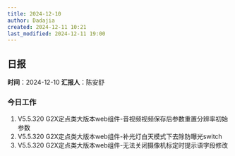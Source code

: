 ```yaml
---
title: 2024-12-10
author: Dadajia
created: 2024-12-11 10:21
last_modified: 2024-12-11 19:00
---
```

## 日报
**时间**：2024-12-10 **汇报人**：陈安舒
### 今日工作
1. V5.5.320 G2X定点类大版本web组件-音视频视频保存后参数重置分辨率初始参数
2. V5.5.320 G2X定点类大版本web组件-补光灯白天模式下去除防曝光switch
3. V5.5.320 G2X定点类大版本web组件-无法关闭摄像机标定时提示语字段修改
